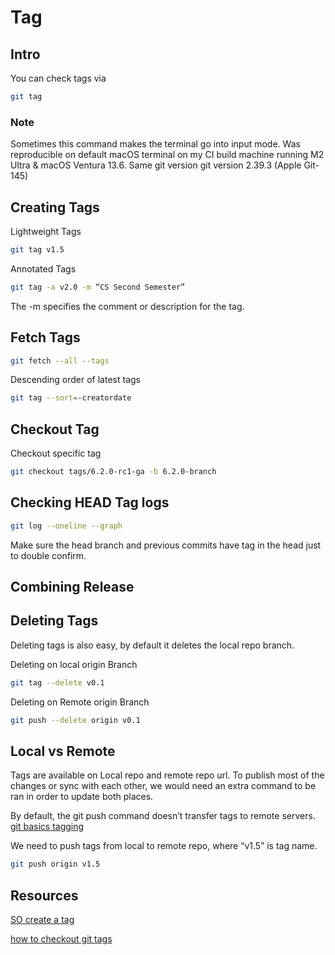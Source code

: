 # Tag

## Intro

You can check tags via

```sh
git tag
```

### Note
Sometimes this command makes the terminal go into input mode. Was reproducible on default macOS terminal on my CI build machine running M2 Ultra & macOS Ventura 13.6.
Same git version
git version 2.39.3 (Apple Git-145)

## Creating Tags

Lightweight Tags

```sh 
git tag v1.5
```

Annotated Tags

```sh 
git tag -a v2.0 -m “CS Second Semester”
```


The -m specifies the comment or description for the tag.


## Fetch Tags

```sh
git fetch --all --tags
```

Descending order of latest tags

```sh
git tag --sort=-creatordate
```

## Checkout Tag

Checkout specific tag 

```sh
git checkout tags/6.2.0-rc1-ga -b 6.2.0-branch
```

## Checking HEAD Tag logs

```sh
git log --oneline --graph
```

Make sure the head branch and previous commits have tag in the head just to double confirm.



## Combining Release

## Deleting Tags

Deleting tags is also easy, by default it deletes the local repo branch.

Deleting on local origin Branch

```sh
git tag --delete v0.1
```

Deleting on Remote origin Branch

```sh
git push --delete origin v0.1
```

## Local vs Remote

Tags are available on Local repo and remote repo url. To publish most of the changes or sync with each other, we would need an extra command to be ran in order to update both places.

By default, the git push command doesn’t transfer tags to remote servers. [git basics tagging](https://git-scm.com/book/en/v2/Git-Basics-Tagging)

We need to push tags from local to remote repo, where “v1.5” is tag name.

```sh
git push origin v1.5
``` 


## Resources

[SO create a tag](https://stackoverflow.com/questions/18216991/create-a-tag-in-a-github-repository)

[how to checkout git tags](https://devconnected.com/how-to-checkout-git-tags/)

